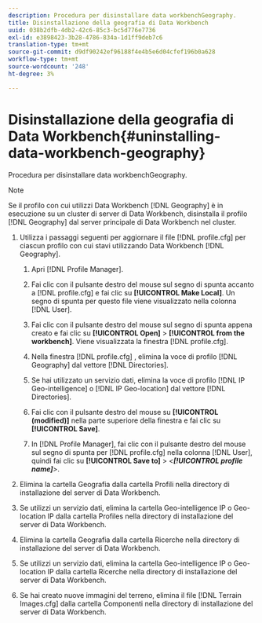 ```yaml
---
description: Procedura per disinstallare data workbenchGeography.
title: Disinstallazione della geografia di Data Workbench
uuid: 038b2dfb-4db2-42c6-85c3-bc5d776e7736
exl-id: e3898423-3b28-4786-834a-1d1ff9deb7c6
translation-type: tm+mt
source-git-commit: d9df90242ef96188f4e4b5e6d04cfef196b0a628
workflow-type: tm+mt
source-wordcount: '248'
ht-degree: 3%

---
```


# Disinstallazione della geografia di Data Workbench{#uninstalling-data-workbench-geography}

Procedura per disinstallare data workbenchGeography.

>[!NOTE]
>
>Se il profilo con cui utilizzi Data Workbench [!DNL Geography] è in esecuzione su un cluster di server di Data Workbench, disinstalla il profilo [!DNL Geography] dal server principale di Data Workbench nel cluster.

1. Utilizza i passaggi seguenti per aggiornare il file [!DNL profile.cfg] per ciascun profilo con cui stavi utilizzando Data Workbench [!DNL Geography].

   1. Apri [!DNL Profile Manager].
   1. Fai clic con il pulsante destro del mouse sul segno di spunta accanto a [!DNL profile.cfg] e fai clic su **[!UICONTROL Make Local]**. Un segno di spunta per questo file viene visualizzato nella colonna [!DNL User].

   1. Fai clic con il pulsante destro del mouse sul segno di spunta appena creato e fai clic su **[!UICONTROL Open]** > **[!UICONTROL from the workbench]**. Viene visualizzata la finestra [!DNL profile.cfg].

   1. Nella finestra [!DNL profile.cfg] , elimina la voce di profilo [!DNL Geography] dal vettore [!DNL Directories].

   1. Se hai utilizzato un servizio dati, elimina la voce di profilo [!DNL IP Geo-intelligence] o [!DNL IP Geo-location] dal vettore [!DNL Directories].

   1. Fai clic con il pulsante destro del mouse su **[!UICONTROL (modified)]** nella parte superiore della finestra e fai clic su **[!UICONTROL Save]**.

   1. In [!DNL Profile Manager], fai clic con il pulsante destro del mouse sul segno di spunta per [!DNL profile.cfg] nella colonna [!DNL User], quindi fai clic su **[!UICONTROL Save to]** > *&lt;**[!UICONTROL profile name]**>*.

1. Elimina la cartella Geografia dalla cartella Profili nella directory di installazione del server di Data Workbench.
1. Se utilizzi un servizio dati, elimina la cartella Geo-intelligence IP o Geo-location IP dalla cartella Profiles nella directory di installazione del server di Data Workbench.
1. Elimina la cartella Geografia dalla cartella Ricerche nella directory di installazione del server di Data Workbench.
1. Se utilizzi un servizio dati, elimina la cartella Geo-intelligence IP o Geo-location IP dalla cartella Ricerche nella directory di installazione del server di Data Workbench.
1. Se hai creato nuove immagini del terreno, elimina il file [!DNL Terrain Images.cfg] dalla cartella Componenti nella directory di installazione del server di Data Workbench.
